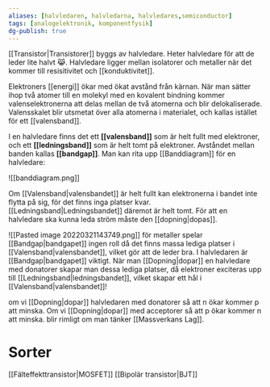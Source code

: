 ```yaml
---
aliases: [halvledaren, halvledarna, halvledares,semiconductor]
tags: [analogelektronik, komponentfysik]
dg-publish: true
---
```


[[Transistor|Transistorer]] byggs av halvledare. Heter halvledare för att de leder lite halvt 😹. Halvledare ligger mellan isolatorer och metaller när det kommer till resisitivitet och [[konduktivitet]].

Elektroners [[energi]] ökar med ökat avstånd från kärnan. När man sätter ihop två atomer till en molekyl med en kovalent bindning kommer valenselektronerna att delas mellan de två atomerna och blir delokaliserade. Valensskalet blir utsmetat över alla atomerna i materialet,  och kallas istället för ett [[valensband]].

I en halvledare finns det ett **[[valensband]]** som är helt fullt med elektroner, och ett **[[ledningsband]]** som är helt tomt på elektroner. Avståndet mellan banden kallas **[[bandgap]]**. Man kan rita upp [[Banddiagram]] för en halvledare:

![[banddiagram.png]]

Om [[Valensband|valensbandet]] är helt fullt kan elektronerna i bandet inte flytta på sig, för det finns inga platser kvar. [[Ledningsband|Ledningsbandet]] däremot är helt tomt. För att en halvledare ska kunna leda ström måste den [[dopning|dopas]]. 


![[Pasted image 20220321143749.png]]
för metaller spelar [[Bandgap|bandgapet]] ingen roll då det finns massa lediga platser i [[Valensband|valensbandet]], vilket gör att de leder bra. I halvledaren är [[Bandgap|bandgapet]] viktigt. När man [[Dopning|dopar]] en halvledare med donatorer skapar man dessa lediga platser, då elektroner exciteras upp till [[Ledningsband|ledningsbandet]], vilket skapar ett hål i [[Valensband|valensbandet]]!

om vi [[Dopning|dopar]] halvledaren med donatorer så att n ökar kommer p att minska. 
Om vi [[Dopning|dopar]] med acceptorer så att p ökar kommer n att minska.
blir rimligt om man tänker [[Massverkans Lag]].


# Sorter
[[Fälteffekttransistor|MOSFET]] 
[[Bipolär transistor|BJT]]



